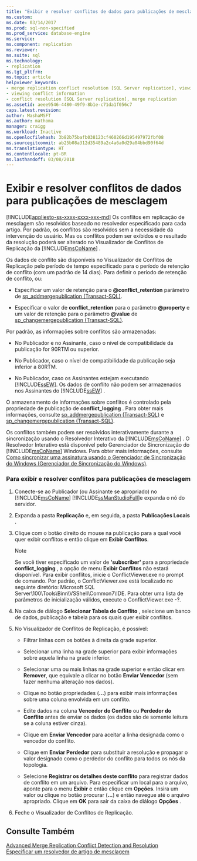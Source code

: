 ```yaml
---
title: "Exibir e resolver conflitos de dados para publicações de mesclagem | Microsoft Docs"
ms.custom: 
ms.date: 03/14/2017
ms.prod: sql-non-specified
ms.prod_service: database-engine
ms.service: 
ms.component: replication
ms.reviewer: 
ms.suite: sql
ms.technology:
- replication
ms.tgt_pltfrm: 
ms.topic: article
helpviewer_keywords:
- merge replication conflict resolution [SQL Server replication], viewing conflicts
- viewing conflict information
- conflict resolution [SQL Server replication], merge replication
ms.assetid: aeee9546-4480-49f9-8b1e-c71da1f056c7
caps.latest.revision: 
author: MashaMSFT
ms.author: mathoma
manager: craigg
ms.workload: Inactive
ms.openlocfilehash: 3b82b75bafb038123cf460266d195497972fbf08
ms.sourcegitcommit: ab25b08a312d35489a2c4a6a0d29a04bbd90f64d
ms.translationtype: HT
ms.contentlocale: pt-BR
ms.lasthandoff: 03/08/2018
---
```

# <a name="view-and-resolve-data-conflicts-for-merge-publications"></a>Exibir e resolver conflitos de dados para publicações de mesclagem
[!INCLUDE[appliesto-ss-xxxx-xxxx-xxx-md](../../includes/appliesto-ss-xxxx-xxxx-xxx-md.md)]
  Os conflitos em replicação de mesclagem são resolvidos baseado no resolvedor especificado para cada artigo. Por padrão, os conflitos são resolvidos sem a necessidade da intervenção do usuário. Mas os conflitos podem ser exibidos e o resultado da resolução poderá ser alterado no Visualizador de Conflitos de Replicação da [!INCLUDE[msCoName](../../includes/msconame-md.md)] .  
  
 Os dados de conflito são disponíveis no Visualizador de Conflitos de Replicação pelo período de tempo especificado para o período de retenção de conflito (com um padrão de 14 dias). Para definir o período de retenção de conflito, ou:  
  
-   Especificar um valor de retenção para o **@conflict_retention** parâmetro de [sp_addmergepublication &#40;Transact-SQL&#41;](../../relational-databases/system-stored-procedures/sp-addmergepublication-transact-sql.md).  
  
-   Especificar o valor de **conflict_retention** para o parâmetro **@property** e um valor de retenção para o parâmetro **@value** de [sp_changemergepublication &#40;Transact-SQL&#41;](../../relational-databases/system-stored-procedures/sp-changemergepublication-transact-sql.md).  
  
 Por padrão, as informações sobre conflitos são armazenadas:  
  
-   No Publicador e no Assinante, caso o nível de compatibilidade da publicação for 90RTM ou superior.  
  
-   No Publicador, caso o nível de compatibilidade da publicação seja inferior a 80RTM.  
  
-   No Publicador, caso os Assinantes estejam executando [!INCLUDE[ssEW](../../includes/ssew-md.md)]. Os dados de conflito não podem ser armazenados nos Assinantes do [!INCLUDE[ssEW](../../includes/ssew-md.md)] .  
  
 O armazenamento de informações sobre conflitos é controlado pela propriedade de publicação de **conflict_logging** . Para obter mais informações, consulte [sp_addmergepublication &#40;Transact-SQL&#41;](../../relational-databases/system-stored-procedures/sp-addmergepublication-transact-sql.md) e [sp_changemergepublication &#40;Transact-SQL&#41;](../../relational-databases/system-stored-procedures/sp-changemergepublication-transact-sql.md).  
  
 Os conflitos também podem ser resolvidos interativamente durante a sincronização usando o Resolvedor Interativo da [!INCLUDE[msCoName](../../includes/msconame-md.md)] . O Resolvedor Interativo está disponível pelo Gerenciador de Sincronização do [!INCLUDE[msCoName](../../includes/msconame-md.md)] Windows. Para obter mais informações, consulte [Como sincronizar uma assinatura usando o Gerenciador de Sincronização do Windows &#40;Gerenciador de Sincronização do Windows&#41;](../../relational-databases/replication/synchronize-a-subscription-using-windows-synchronization-manager.md).  
  
### <a name="to-view-and-resolve-conflicts-for-merge-publications"></a>Para exibir e resolver conflitos para publicações de mesclagem  
  
1.  Conecte-se ao Publicador (ou Assinante se apropriado) no [!INCLUDE[msCoName](../../includes/msconame-md.md)] [!INCLUDE[ssManStudioFull](../../includes/ssmanstudiofull-md.md)]e expanda o nó do servidor.  
  
2.  Expanda a pasta **Replicação** e, em seguida, a pasta **Publicações Locais** .  
  
3.  Clique com o botão direito do mouse na publicação para a qual você quer exibir conflitos e então clique em **Exibir Conflitos**.  
  
    > [!NOTE]  
    >  Se você tiver especificado um valor de **'subscriber'** para a propriedade **conflict_logging** , a opção de menu **Exibir Conflitos** não estará disponível. Para exibir conflitos, inicie o ConflictViewer.exe no prompt de comando. Por padrão, o ConflictViewer.exe está localizado no seguinte diretório: Microsoft SQL Server\100\Tools\Binn\VSShell\Common7\IDE. Para obter uma lista de parâmetros de inicialização válidos, execute o ConflictViewer.exe -?.  
  
4.  Na caixa de diálogo **Selecionar Tabela de Conflito** , selecione um banco de dados, publicação e tabela para os quais quer exibir conflitos.  
  
5.  No Visualizador de Conflitos de Replicação, é possível:  
  
    -   Filtrar linhas com os botões à direita da grade superior.  
  
    -   Selecionar uma linha na grade superior para exibir informações sobre aquela linha na grade inferior.  
  
    -   Selecionar uma ou mais linhas na grade superior e então clicar em **Remover**, que equivale a clicar no botão **Enviar Vencedor** (sem fazer nenhuma alteração nos dados).  
  
    -   Clique no botão propriedades (**...**) para exibir mais informações sobre uma coluna envolvida em um conflito.  
  
    -   Edite dados na coluna **Vencedor do Conflito** ou **Perdedor do Conflito** antes de enviar os dados (os dados são de somente leitura se a coluna estiver cinza).  
  
    -   Clique em **Enviar Vencedor** para aceitar a linha designada como o vencedor do conflito.  
  
    -   Clique em **Enviar Perdedor** para substituir a resolução e propagar o valor designado como o perdedor do conflito para todos os nós da topologia.  
  
    -   Selecione **Registrar os detalhes deste conflito** para registrar dados de conflito em um arquivo. Para especificar um local para o arquivo, aponte para o menu **Exibir** e então clique em **Opções**. Insira um valor ou clique no botão procurar (**...**) e então navegue até o arquivo apropriado. Clique em **OK** para sair da caixa de diálogo **Opções** .  
  
6.  Feche o Visualizador de Conflitos de Replicação.  
  
## <a name="see-also"></a>Consulte Também  
 [Advanced Merge Replication Conflict Detection and Resolution](../../relational-databases/replication/merge/advanced-merge-replication-conflict-detection-and-resolution.md)   
 [Especificar um resolvedor de artigo de mesclagem](../../relational-databases/replication/publish/specify-a-merge-article-resolver.md)  
  
  
